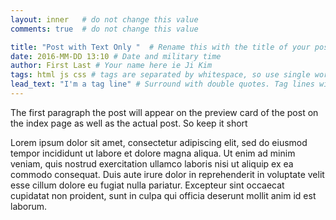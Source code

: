 ```yaml
---
layout: inner   # do not change this value
comments: true  # do not change this value

title: "Post with Text Only "  # Rename this with the title of your post & surround with double quotes
date: 2016-MM-DD 13:10 # Date and military time
author: First Last # Your name here ie Ji Kim
tags: html js css # tags are separated by whitespace, so use single words.
lead_text: "I'm a tag line" # Surround with double quotes. Tag lines will appear above the content of the post within each post.
---
```


The first paragraph the post will appear on the preview card of the post on the index page as well as the actual post. So keep it short

Lorem ipsum dolor sit amet, consectetur adipiscing elit, sed do eiusmod tempor incididunt ut labore et dolore magna aliqua. Ut enim ad minim veniam, quis nostrud exercitation ullamco laboris nisi ut aliquip ex ea commodo consequat. Duis aute irure dolor in reprehenderit in voluptate velit esse cillum dolore eu fugiat nulla pariatur. Excepteur sint occaecat cupidatat non proident, sunt in culpa qui officia deserunt mollit anim id est laborum.
